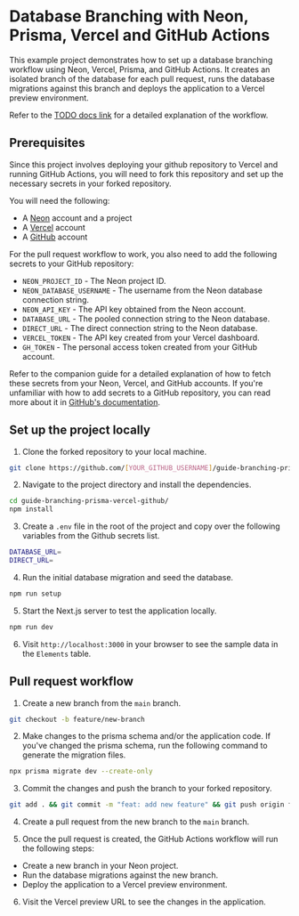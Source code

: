 # Database Branching with Neon, Prisma, Vercel and GitHub Actions

This example project demonstrates how to set up a database branching workflow using Neon, Vercel, Prisma, and GitHub Actions. It creates an isolated branch of the database for each pull request, runs the database migrations against this branch and deploys the application to a Vercel preview environment. 

Refer to the [TODO docs link](https://neon.tech/docs/) for a detailed explanation of the workflow.

## Prerequisites

Since this project involves deploying your github repository to Vercel and running GitHub Actions, you will need to fork this repository and set up the necessary secrets in your forked repository. 

You will need the following:
- A [Neon](https://neon.tech) account and a project
- A [Vercel](https://vercel.com) account
- A [GitHub](https://github.com) account

For the pull request workflow to work, you also need to add the following secrets to your GitHub repository:

- `NEON_PROJECT_ID` - The Neon project ID.
- `NEON_DATABASE_USERNAME` - The username from the Neon database connection string.
- `NEON_API_KEY` - The API key obtained from the Neon account.
- `DATABASE_URL` - The pooled connection string to the Neon database.
- `DIRECT_URL` - The direct connection string to the Neon database.
- `VERCEL_TOKEN` - The API key created from your Vercel dashboard.
- `GH_TOKEN` - The personal access token created from your GitHub account.

Refer to the companion guide for a detailed explanation of how to fetch these secrets from your Neon, Vercel, and GitHub accounts. If you're unfamiliar with how to add secrets to a GitHub repository, you can read more about it in [GitHub's documentation](https://docs.github.com/en/actions/security-guides/using-secrets-in-github-actions?tool=webui).

## Set up the project locally

1. Clone the forked repository to your local machine.
```bash
git clone https://github.com/[YOUR_GITHUB_USERNAME]/guide-branching-prisma-vercel-github/
```

2. Navigate to the project directory and install the dependencies.
```bash
cd guide-branching-prisma-vercel-github/
npm install
```

3. Create a `.env` file in the root of the project and copy over the following variables from the Github secrets list. 
```bash
DATABASE_URL=
DIRECT_URL=
```

4. Run the initial database migration and seed the database.
```bash
npm run setup
```

5. Start the Next.js server to test the application locally. 
```bash
npm run dev
```

6. Visit `http://localhost:3000` in your browser to see the sample data in the `Elements` table. 

## Pull request workflow

1. Create a new branch from the `main` branch.
```bash
git checkout -b feature/new-branch
```

2. Make changes to the prisma schema and/or the application code. If you've changed the prisma schema, run the following command to generate the migration files.
```bash
npx prisma migrate dev --create-only
```

3. Commit the changes and push the branch to your forked repository.
```bash
git add . && git commit -m "feat: add new feature" && git push origin feature/new-branch
```

4. Create a pull request from the new branch to the `main` branch.

5. Once the pull request is created, the GitHub Actions workflow will run the following steps:
- Create a new branch in your Neon project.
- Run the database migrations against the new branch.
- Deploy the application to a Vercel preview environment.

6. Visit the Vercel preview URL to see the changes in the application.